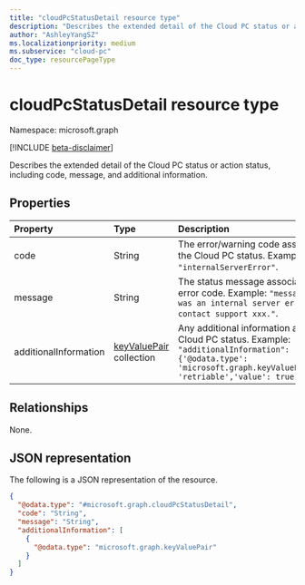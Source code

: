 ```yaml
---
title: "cloudPcStatusDetail resource type"
description: "Describes the extended detail of the Cloud PC status or action status, including code, message, and additional information."
author: "AshleyYangSZ"
ms.localizationpriority: medium
ms.subservice: "cloud-pc"
doc_type: resourcePageType
---
```


# cloudPcStatusDetail resource type

Namespace: microsoft.graph

[!INCLUDE [beta-disclaimer](../../includes/beta-disclaimer.md)]

Describes the extended detail of the Cloud PC status or action status, including code, message, and additional information.

## Properties

|Property|Type|Description|
|:---|:---|:---|
|code|String|The error/warning code associated with the Cloud PC status. Example: `"code": "internalServerError"`.|
|message|String|The status message associated with error code. Example: `"message": "There was an internal server error. Please contact support xxx."`. |
|additionalInformation|[keyValuePair](../resources/keyvaluepair.md) collection|Any additional information about the Cloud PC status. Example: `"additionalInformation": ["{'@odata.type': 'microsoft.graph.keyValuePair','name': 'retriable','value': true }] "`|

## Relationships

None.

## JSON representation

The following is a JSON representation of the resource.
<!-- {
  "blockType": "resource",
  "@odata.type": "microsoft.graph.cloudPcStatusDetail",
  "openType": false
}
-->

``` json
{
  "@odata.type": "#microsoft.graph.cloudPcStatusDetail",
  "code": "String",
  "message": "String",
  "additionalInformation": [
    {
      "@odata.type": "microsoft.graph.keyValuePair"
    }
  ]
}
```
